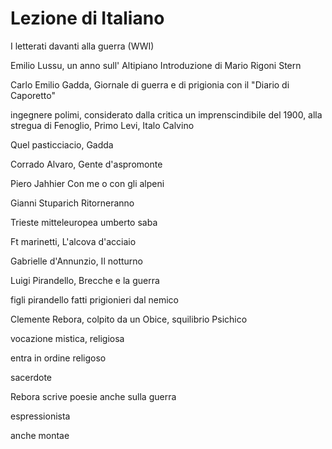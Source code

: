 # Lezione di Italiano

I letterati davanti alla guerra (WWI)

Emilio Lussu, un anno sull' Altipiano
Introduzione di Mario Rigoni Stern


Carlo Emilio Gadda, Giornale di guerra e di prigionia
con il "Diario di Caporetto"

 ingegnere polimi, considerato dalla critica un imprenscindibile del 1900, alla stregua di Fenoglio, Primo Levi, Italo Calvino

Quel pasticciacio, Gadda

Corrado Alvaro, Gente d'aspromonte

Piero Jahhier
Con me o con gli alpeni

Gianni Stuparich
Ritorneranno



Trieste mitteleuropea
umberto saba


Ft marinetti, L'alcova d'acciaio

Gabrielle d'Annunzio, Il notturno

Luigi Pirandello, Brecche e la guerra

figli pirandello fatti prigionieri dal nemico

Clemente Rebora, colpito da un Obice, squilibrio Psichico

vocazione mistica, religiosa

entra in ordine religoso

sacerdote


Rebora scrive poesie anche sulla guerra

espressionista

anche montae
<!--stackedit_data:
eyJoaXN0b3J5IjpbLTEwODc1NDc4ODksMTAwMTM5MTMyNl19
-->